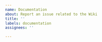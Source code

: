 ```yaml
---
name: Documentation
about: Report an issue related to the Wiki
title: ''
labels: documentation
assignees: ''

---
```




